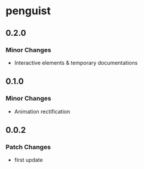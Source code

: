 # penguist

## 0.2.0

### Minor Changes

- Interactive elements & temporary documentations

## 0.1.0

### Minor Changes

- Animation rectification

## 0.0.2

### Patch Changes

- first update
